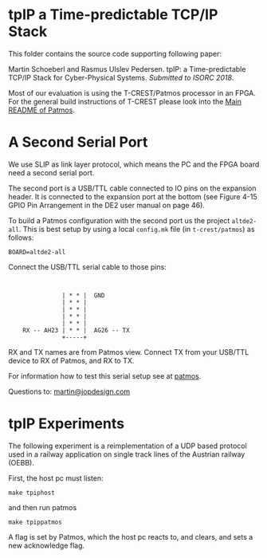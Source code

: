 # tpIP a Time-predictable TCP/IP Stack

This folder contains the source code supporting following paper:

Martin Schoeberl and Rasmus Ulslev Pedersen.
tpIP: a Time-predictable TCP/IP Stack for Cyber-Physical Systems.
*Submitted to ISORC 2018*.

Most of our evaluation is using the T-CREST/Patmos processor in an FPGA.
For the general build instructions of T-CREST please look into the
[Main README of Patmos](https://github.com/t-crest/patmos).

# A Second Serial Port

We use SLIP as link layer protocol, which means the PC and the FPGA board
need a second serial port.

The second port is a USB/TTL cable connected to IO pins on the expansion header.
It is connected to the expansion port at the bottom (see Figure 4-15
GPIO Pin Arrangement in the DE2 user manual on page 46).

To build a Patmos configuration with the second port us the project `altde2-all`.
This is best setup by using a local `config.mk` file (in `t-crest/patmos`) as follows:

```
BOARD=altde2-all
```

Connect the USB/TTL serial cable to those pins:

```


               | * * |  GND
               | * * |
               | * * |
               | * * |
               | * * |
    RX -- AH23 | * * |  AG26 -- TX
               +-----+
```

RX and TX names are from Patmos view. Connect TX from your USB/TTL
device to RX of Patmos, and RX to TX.

For information how to test this serial setup see at [patmos](../patmos).

Questions to: martin@jopdesign.com


# tpIP Experiments

The following experiment is a reimplementation of a UDP based protocol
used in a railway application on single track lines of the Austrian
railway (OEBB).


First, the host pc must listen:
```
make tpiphost
```

and then run patmos

```
make tpippatmos
```

A flag is set by Patmos, which the host pc reacts to, and clears, and sets a new acknowledge flag.
